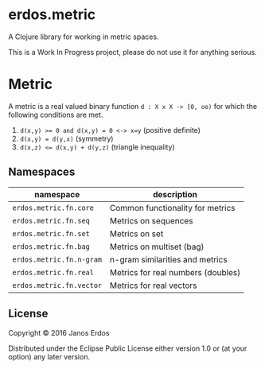 # erdos.metric

A Clojure library for working in metric spaces.

This is a Work In Progress project, please do not use it for anything serious.

# Metric

A metric is a real valued binary function `d : X x X -> [0, oo)` for which the following conditions are met.

1. `d(x,y) >= 0 and d(x,y) = 0 <-> x=y` (positive definite)
2. `d(x,y) = d(y,x)` (symmetry)
3. `d(x,z) <= d(x,y) + d(y,z)` (triangle inequality)

## Namespaces

| namespace | description |
| --------- | ----------- |
| `erdos.metric.fn.core` | Common functionality for metrics |
| `erdos.metric.fn.seq`  | Metrics on sequences  |
| `erdos.metric.fn.set` | Metrics on set |
| `erdos.metric.fn.bag` | Metrics on multiset (bag) |
| `erdos.metric.fn.n-gram` | n-gram similarities and metrics |
| `erdos.metric.fn.real`   | Metrics for real numbers (doubles) |
| `erdos.metric.fn.vector` | Metrics for real vectors |

## License

Copyright © 2016 Janos Erdos

Distributed under the Eclipse Public License either version 1.0 or (at
your option) any later version.
